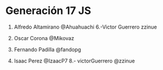 # Generación 17 JS

1. Alfredo Altamirano @Ahuahuachi
6.-Victor Guerrero zzinue

2. Oscar Corona @Mikovaz
3. Fernando Padilla @fandopg
4. Isaac Perez @IzaacP7
8.- victorGuerrero @zzinue